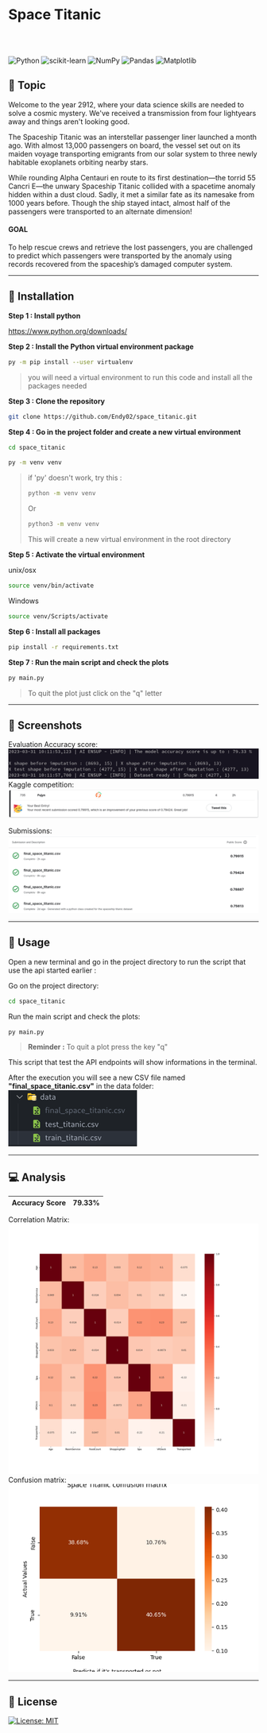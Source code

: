 # Space Titanic

<br>
<br>

![Python](https://img.shields.io/badge/python-3670A0?style=for-the-badge&logo=python&logoColor=ffdd54) ![scikit-learn](https://img.shields.io/badge/scikit--learn-%23F7931E.svg?style=for-the-badge&logo=scikit-learn&logoColor=white) ![NumPy](https://img.shields.io/badge/numpy-%23013243.svg?style=for-the-badge&logo=numpy&logoColor=white) ![Pandas](https://img.shields.io/badge/pandas-%23150458.svg?style=for-the-badge&logo=pandas&logoColor=white) ![Matplotlib](https://img.shields.io/badge/Matplotlib-%23ffffff.svg?style=for-the-badge&logo=Matplotlib&logoColor=black)



## :palm_tree: Topic

Welcome to the year 2912, where your data science skills are needed to solve a cosmic mystery. We've received a transmission from four lightyears away and things aren't looking good.

The Spaceship Titanic was an interstellar passenger liner launched a month ago. With almost 13,000 passengers on board, the vessel set out on its maiden voyage transporting emigrants from our solar system to three newly habitable exoplanets orbiting nearby stars.

While rounding Alpha Centauri en route to its first destination—the torrid 55 Cancri E—the unwary Spaceship Titanic collided with a spacetime anomaly hidden within a dust cloud. Sadly, it met a similar fate as its namesake from 1000 years before. Though the ship stayed intact, almost half of the passengers were transported to an alternate dimension!

#### GOAL
To help rescue crews and retrieve the lost passengers, you are challenged to predict which passengers were transported by the anomaly using records recovered from the spaceship’s damaged computer system.


---

## :star2: Installation

<b>Step 1 : Install python</b>

https://www.python.org/downloads/

<b>Step 2 : Install the Python virtual environment package</b>

```bash
py -m pip install --user virtualenv
```
> you will need a virtual environment to run this code and install all the packages needed

<b>Step 3 : Clone the repository</b>

```bash
git clone https://github.com/Endy02/space_titanic.git
```

<b>Step 4 : Go in the project folder and create a new virtual environment</b>

```bash
cd space_titanic
```

```bash
py -m venv venv
```

> if 'py' doesn't work, try this :
>
> ```bash
> python -m venv venv
> ```
>Or
> ```bash
> python3 -m venv venv
> ```
> This will create a new virtual environment in the root directory

<b>Step 5 : Activate the virtual environment</b>

unix/osx

```bash
source venv/bin/activate
```

Windows
```bash
source venv/Scripts/activate
```

<b>Step 6 : Install all packages</b>

```bash
pip install -r requirements.txt
```

<b>Step 7 : Run the main script and check the plots</b>

```bash
py main.py
```
> To quit the plot just click on the "q" letter


---

## :link: Screenshots
Evaluation Accuracy score:
![evaluation](assets/images/Screenshot%20from%202023-03-31%2010-17-17.png)
Kaggle competition:
![kaggle competition](assets/images/Screenshot%20from%202023-03-31%2000-11-09.png)

Submissions:
![kaggle competition](assets/images/Screenshot%20from%202023-03-31%2000-11-46.png)

---

## :bookmark_tabs: Usage

Open a new terminal and go in the project directory to run the script that use the api started earlier :

Go on the project directory:
```bash
cd space_titanic
```
 
Run the main script and check the plots:
```bash
py main.py
```

> <b>Reminder :</b>
> To quit a plot press the key "q"

This script that test the API endpoints will show informations in the terminal.

After the execution you will see a new CSV file named <b>"final_space_titanic.csv"</b> in the data folder:
![final dataset](assets/images/Screenshot%20from%202023-03-31%2009-51-57.png)

---
## :computer: Analysis
| Accuracy Score | 79.33% |
| --- | --- |

Correlation Matrix:<br>
![Correlation Matrix](correlation_matrix.png)
<br>
Confusion matrix:<br>
![confision matrix](confusion_matrix.png)


---

## :pencil: License

[![License: MIT](https://img.shields.io/badge/License-MIT-yellow.svg)](https://opensource.org/licenses/MIT)

